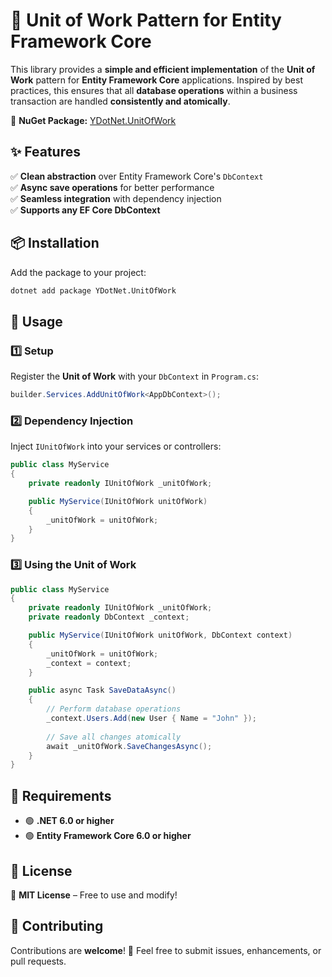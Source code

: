 # 🔄 Unit of Work Pattern for Entity Framework Core  

This library provides a **simple and efficient implementation** of the **Unit of Work** pattern for **Entity Framework Core** applications. Inspired by best practices, this ensures that all **database operations** within a business transaction are handled **consistently and atomically**.  

🔗 **NuGet Package:** [YDotNet.UnitOfWork](https://www.nuget.org/packages/YDotNet.UnitOfWork/)

## ✨ Features  

✅ **Clean abstraction** over Entity Framework Core's `DbContext`  
✅ **Async save operations** for better performance  
✅ **Seamless integration** with dependency injection  
✅ **Supports any EF Core DbContext**  

## 📦 Installation  

Add the package to your project:  

```bash
dotnet add package YDotNet.UnitOfWork
```

## 🚀 Usage  

### 1️⃣ **Setup**  

Register the **Unit of Work** with your `DbContext` in `Program.cs`:  

```csharp
builder.Services.AddUnitOfWork<AppDbContext>();
```

### 2️⃣ **Dependency Injection**  

Inject `IUnitOfWork` into your services or controllers:  

```csharp
public class MyService
{
    private readonly IUnitOfWork _unitOfWork;

    public MyService(IUnitOfWork unitOfWork)
    {
        _unitOfWork = unitOfWork;
    }
}
```

### 3️⃣ **Using the Unit of Work**  

```csharp
public class MyService
{
    private readonly IUnitOfWork _unitOfWork;
    private readonly DbContext _context;

    public MyService(IUnitOfWork unitOfWork, DbContext context)
    {
        _unitOfWork = unitOfWork;
        _context = context;
    }

    public async Task SaveDataAsync()
    {
        // Perform database operations
        _context.Users.Add(new User { Name = "John" });
        
        // Save all changes atomically
        await _unitOfWork.SaveChangesAsync();
    }
}
```

## 🔧 Requirements  

- 🟢 **.NET 6.0 or higher**  
- 🟢 **Entity Framework Core 6.0 or higher**  

## 📜 License  

📝 **MIT License** – Free to use and modify!  

## 🤝 Contributing  

Contributions are **welcome**! 🚀 Feel free to submit issues, enhancements, or pull requests.  

